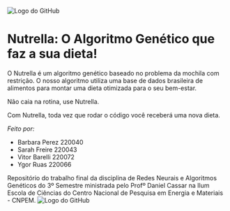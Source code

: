 ![Logo do GitHub](https://github.com/Sarah-Freire/Trabalho-RNAG/raw/main/A2.png)

# Nutrella: O Algoritmo Genético que faz a sua dieta!

O Nutrella é um algoritmo genético baseado no problema da mochila com restrição. O nosso algoritmo utiliza uma base de dados brasileira de alimentos para montar uma dieta otimizada para o seu bem-estar.

Não caia na rotina, use Nutrella.

Com Nutrella, toda vez que rodar o código você receberá uma nova dieta.


*Feito por:*
 - Barbara Perez 220040
 - Sarah Freire  220043
 - Vitor Barelli 220072
 - Ygor Ruas     220066

Repositório do trabalho final da disciplina de Redes Neurais e Algoritmos Genéticos do 3º Semestre ministrada pelo Profº Daniel Cassar na Ilum Escola de Ciências do Centro Nacional de Pesquisa em Energia e Materiais - CNPEM.
![Logo do GitHub](https://github.com/Sarah-Freire/Trabalho-RNAG/raw/main/A1.png)
